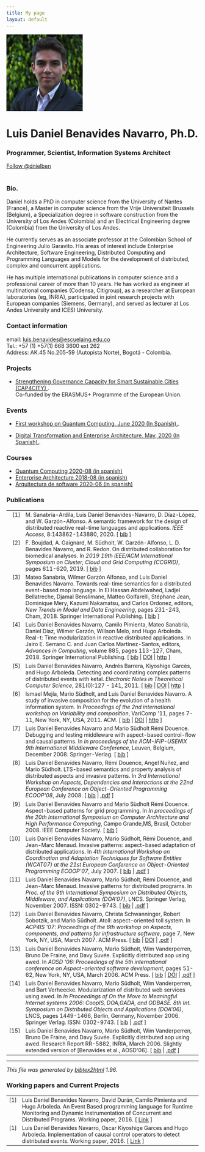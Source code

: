 ```yaml
---
title: My page
layout: default
---
```

<div class="container-fluid">
    <div class="row">
        <div class="col-lg-12 header">
            <img src="images/FotoLuisDanielBenavidesNavarro.jpg" alt="Smiley face" height="200">
            <h1>Luis Daniel Benavides Navarro, Ph.D.</h1>
            <h3>Programmer, Scientist, Information Systems Architect</h3>
            <a href="https://twitter.com/dnielben" class="btn btn-primary" data-show-count="false">Follow @dnielben</a><script async src="//platform.twitter.com/widgets.js" charset="utf-8"></script>
        </div>
    </div>
</div>
<div class="container">
<br/>


<h3>
<a id="Bio" class="anchor" href="#bio" aria-hidden="true"><span aria-hidden="true" class="octicon octicon-link"></span></a>Bio.</h3>

<p>
Daniel holds a PhD in computer science from the University of Nantes (France), a Master in computer science from the Vrije Universiteit Brussels (Belgium), a Specialization degree in software construction from the University of Los Andes (Colombia) and an Electrical Engineering degree (Colombia) from the University of Los Andes.
</p>
<p>
He currently serves as an associate professor at the Colombian School of Engineering Julio Garavito. His areas of interest include Enterprise Architecture, Software Engineering, Distributed Computing and Programming Languages and Models for the development of distributed, complex and concurrent applications.
</p>
<p>
He has multiple international publications in computer science and a professional career of more than 10 years. He has worked as engineer at multinational companies (Codensa, Citigroup), as a researcher at European laboratories (eg, INRIA), participated in joint research projects with European companies (Siemens, Germany), and served as lecturer at Los Andes University and ICESI University.
</p>

<h3>
<a id="contact" class="anchor" href="#contact" aria-hidden="true"><span aria-hidden="true" class="octicon octicon-link"></span></a>Contact information</h3>

email: luis.benavides@escuelaing.edu.co<br/>
Tel.: +57 (1) +57(1) 668 3600 ext 262<br/>
Address: AK.45 No.205-59 (Autopista Norte), Bogotá - Colombia. <br/>

<div id="projects">
    <h3>
        <a id="projects" class="anchor" href="#projects" aria-hidden="true"><span aria-hidden="true" class="octicon octicon-link"></span></a>Projects</h3>
    
  <ul>    
  <li ><p></p><a href="https://www.cap4city.eu/home/" class="btn btn btn-link" data-show-count="false">Strengthening Governance Capacity for Smart Sustainable Cities
      (CAP4CITY) </a>. 
      <br/>Co-funded by the ERASMUS+ Programme of the European Union.<p/>
</li>
</ul>
</div>

<div id="events">
    <h3>
        <a class="anchor" href="#events" aria-hidden="true"><span aria-hidden="true" class="octicon octicon-link"></span></a>Events</h3>
    
  <ul>  
    
  <li ><p></p><a href="/events/q2020/index.html" class="btn btn btn-link" data-show-count="false">First workshop on Quantum Computing. June 2020 (In Spanish).</a>. 
   <p/></li>
   
  <li ><p></p><a href="/events/ArqIS2020/index.html" class="btn btn btn-link" data-show-count="false">Digital Transformation and Enterprise Architecture. May, 2020 (In Spanish).</a>. 
   <p/></li>
</ul>
</div>  
    
<div id="courses">   
    <h3>
        <a id="contact" class="anchor" href="#contact" aria-hidden="true"><span aria-hidden="true" class="octicon octicon-link"></span></a>Courses</h3>

<ul class="list-group list-group-flush">    
  <li class="list-group-item"><a href="./courses/Quantum/quantumc.html" class="btn btn btn-link" data-show-count="false">Quantum Computing 2020-08 (in spanish)</a></li>
  <li class="list-group-item"><a href="./courses/AREM/arem.html" class="btn btn-link" data-show-count="false">Enterprise Architecture 2018-08 (in spanish)</a></li>
  <li class="list-group-item"><a href="./courses/ARSW/arsw.html" class="btn btn-link" data-show-count="false">Arquitectura de software 2020-06 (in spanish)</a></li>
</ul>
</div> 


<h3>
<a id="publications" class="anchor" href="#publications" aria-hidden="true"><span aria-hidden="true" class="octicon octicon-link"></span></a>Publications</h3>


<!-- This document was automatically generated with bibtex2html 1.96
     (see http://www.lri.fr/~filliatr/bibtex2html/),
     with the following command:
     ./bibtex2html ./publications.bib  -->


<table>

<tr valign="top">
<td align="right" class="bibtexnumber">
[<a name="IEEE-Access-2020">1</a>]
</td>
<td class="bibtexitem">
M.&nbsp;Sanabria-Ardila, Luis&nbsp;Daniel Benavides-Navarro, D.&nbsp;Díaz-López, and
  W.&nbsp;Garzón-Alfonso.
 A semantic framework for the design of distributed reactive real-time
  languages and applications.
 <em>IEEE Access</em>, 8:143862-143880, 2020.
[&nbsp;<a href="publications_bib.html#IEEE-Access-2020">bib</a>&nbsp;]

</td>
</tr>


<tr valign="top">
<td align="right" class="bibtexnumber">
[<a name="CCGrid2019">2</a>]
</td>
<td class="bibtexitem">
F.&nbsp;Boujdad, A.&nbsp;Gaignard, M.&nbsp;Südholt, W.&nbsp;Garzón-Alfonso, L.&nbsp;D.
  Benavides Navarro, and R.&nbsp;Redon.
 On distributed collaboration for biomedical analyses.
 In <em>2019 19th IEEE/ACM International Symposium on Cluster, Cloud
  and Grid Computing (CCGRID)</em>, pages 611-620, 2019.
[&nbsp;<a href="publications_bib.html#CCGrid2019">bib</a>&nbsp;]

</td>
</tr>


<tr valign="top">
<td align="right" class="bibtexnumber">
[<a name="10.1007/978-3-030-02852-7_20">3</a>]
</td>
<td class="bibtexitem">
Mateo Sanabria, Wilmer&nbsp;Garz&oacute;n Alfonso, and Luis&nbsp;Daniel Benavides&nbsp;Navarro.
 Towards real-time semantics for a distributed event-based mop
  language.
 In El&nbsp;Hassan Abdelwahed, Ladjel Bellatreche, Djamal Benslimane,
  Matteo Golfarelli, St&eacute;phane Jean, Dominique Mery, Kazumi Nakamatsu, and
  Carlos Ordonez, editors, <em>New Trends in Model and Data Engineering</em>,
  pages 231-243, Cham, 2018. Springer International Publishing.
[&nbsp;<a href="publications_bib.html#10.1007/978-3-030-02852-7_20">bib</a>&nbsp;]

</td>
</tr>


<tr valign="top">
<td align="right" class="bibtexnumber">
[<a name="ccc2018">4</a>]
</td>
<td class="bibtexitem">
Luis&nbsp;Daniel Benavides&nbsp;Navarro, Camilo Pimienta, Mateo Sanabria, Daniel
  D&iacute;az, Wilmer Garz&oacute;n, Willson Melo, and Hugo Arboleda.
 Real-t: Time modularization in reactive distributed applications.
 In Jairo&nbsp;E. Serrano&nbsp;C. and Juan&nbsp;Carlos Mart&iacute;nez-Santos, editors,
  <em>Advances in Computing</em>, volume 885, pages 113-127, Cham, 2018. Springer
  International Publishing.
[&nbsp;<a href="publications_bib.html#ccc2018">bib</a>&nbsp;|
<a href="https://doi.org/10.1007/978-3-319-98998-3_9">DOI</a>&nbsp;|
<a href="https://link.springer.com/book/10.1007/978-3-319-98998-3">http</a>&nbsp;]

</td>
</tr>


<tr valign="top">
<td align="right" class="bibtexnumber">
[<a name="entcc2011">5</a>]
</td>
<td class="bibtexitem">
Luis&nbsp;Daniel Benavides&nbsp;Navarro, Andr&eacute;s Barrera, Kiyoshige Garc&eacute;s, and
  Hugo Arboleda.
 Detecting and coordinating complex patterns of distributed events
  with ketal.
 <em>Electronic Notes in Theoretical Computer Science</em>, 281(0):127 -
  141, 2011.
[&nbsp;<a href="publications_bib.html#entcc2011">bib</a>&nbsp;|
<a href="http://dx.doi.org/10.1016/j.entcs.2011.11.030">DOI</a>&nbsp;|
<a href="http://www.sciencedirect.com/science/article/pii/S1571066111001794">http</a>&nbsp;]
</td>
</tr>


<tr valign="top">
<td align="right" class="bibtexnumber">
[<a name="aosd11">6</a>]
</td>
<td class="bibtexitem">
Ismael Mej&iacute;a, Mario S&uuml;dholt, and Luis&nbsp;Daniel Benavides&nbsp;Navarro.
 A study of invasive composition for the evolution of a health
  information system.
 In <em>Proceedings of the 2nd international workshop on Variability
  and composition</em>, VariComp '11, pages 7-11, New York, NY, USA, 2011. ACM.
[&nbsp;<a href="publications_bib.html#aosd11">bib</a>&nbsp;|
<a href="http://doi.acm.org/10.1145/1961359.1961362">DOI</a>&nbsp;|
<a href="http://doi.acm.org/10.1145/1961359.1961362">http</a>&nbsp;]
</td>
</tr>


<tr valign="top">
<td align="right" class="bibtexnumber">
[<a name="middleware08">7</a>]
</td>
<td class="bibtexitem">
Luis&nbsp;Daniel Benavides&nbsp;Navarro and Mario&nbsp;S&uuml;dholt R&eacute;mi&nbsp;Douence.
 Debugging and testing middleware with aspect-based control-flow and
  causal patterns.
 In <em>In proceedings of the ACM-IFIP-USENIX 9th International
  Middleware Conference</em>, Leuven, Belgium, December 2008. Springer-Verlag.
[&nbsp;<a href="publications_bib.html#middleware08">bib</a>&nbsp;]

</td>
</tr>


<tr valign="top">
<td align="right" class="bibtexnumber">
[<a name="adi2008">8</a>]
</td>
<td class="bibtexitem">
Luis&nbsp;Daniel Benavides&nbsp;Navarro, R&eacute;mi Douence, Angel Nu&ntilde;ez, and Mario
  S&uuml;dholt.
 LTS-based semantics and property analysis of distributed aspects
  and invasive patterns.
 In <em>3rd International Workshop on Aspects, Dependencies and
  Interactions at the 22nd European Conference on Object-Oriented Programming
  ECOOP'08</em>, July 2008.
[&nbsp;<a href="publications_bib.html#adi2008">bib</a>&nbsp;|
<a href="./publications/SemanticsAWED-InvPattCR-ADI07-ECOOP07.pdf">.pdf</a>&nbsp;]

</td>
</tr>


<tr valign="top">
<td align="right" class="bibtexnumber">
[<a name="sbac-pad08">9</a>]
</td>
<td class="bibtexitem">
Luis&nbsp;Daniel Benavides&nbsp;Navarro and Mario&nbsp;S&uuml;dholt R&eacute;mi&nbsp;Douence.
 Aspect-based patterns for grid programming.
 In <em>In proceedings of the 20th International Symposium on
  Computer Architecture and High Performance Computing</em>, Campo Grande,MS,
  Brasil, October 2008. IEEE Computer Society.
[&nbsp;<a href="publications_bib.html#sbac-pad08">bib</a>&nbsp;]

</td>
</tr>


<tr valign="top">
<td align="right" class="bibtexnumber">
[<a name="wcat07">10</a>]
</td>
<td class="bibtexitem">
Luis&nbsp;Daniel Benavides&nbsp;Navarro, Mario S&uuml;dholt, R&eacute;mi Douence, and
  Jean-Marc Menaud.
 Invasive patterns: aspect-based adaptation of distributed
  applications.
 In <em>4th International Workshop on Coordination and Adaptation
  Techniques for Software Entities (WCAT07) at the 21st European Conference on
  Object-Oriented Programming ECOOP'07</em>, July 2007.
[&nbsp;<a href="publications_bib.html#wcat07">bib</a>&nbsp;|
<a href="./publications/benavides-InvPatt-WCAT07.pdf">.pdf</a>&nbsp;]

</td>
</tr>


<tr valign="top">
<td align="right" class="bibtexnumber">
[<a name="doa07">11</a>]
</td>
<td class="bibtexitem">
Luis&nbsp;Daniel Benavides&nbsp;Navarro, Mario S&uuml;dholt, R&eacute;mi Douence, and
  Jean-Marc Menaud.
 Invasive patterns for distributed programs.
 In <em>Proc. of the 9th International Symposium on Distributed
  Objects, Middleware, and Applications (DOA'07)</em>, LNCS. Springer Verlag,
  November 2007.
 ISSN: 0302-9743.
[&nbsp;<a href="publications_bib.html#doa07">bib</a>&nbsp;|
<a href="./publications/invasive-patterns-DOA07.pdf">.pdf</a>&nbsp;]

</td>
</tr>


<tr valign="top">
<td align="right" class="bibtexnumber">
[<a name="acp4is07">12</a>]
</td>
<td class="bibtexitem">
Luis&nbsp;Daniel Benavides&nbsp;Navarro, Christa Schwanninger, Robert Sobotzik, and Mario
  S&uuml;dholt.
 Atoll: aspect-oriented toll system.
 In <em>ACP4IS '07: Proceedings of the 6th workshop on Aspects,
  components, and patterns for infrastructure software</em>, page&nbsp;7, New York, NY,
  USA, March 2007. ACM Press.
[&nbsp;<a href="publications_bib.html#acp4is07">bib</a>&nbsp;|
<a href="http://dx.doi.org/10.1145/1233901.1233908">DOI</a>&nbsp;|
<a href="./publications/benavides-atoll-ACP4IS-aosd07.pdf">.pdf</a>&nbsp;]

</td>
</tr>


<tr valign="top">
<td align="right" class="bibtexnumber">
[<a name="aosd06">13</a>]
</td>
<td class="bibtexitem">
Luis&nbsp;Daniel Benavides&nbsp;Navarro, Mario S&uuml;dholt, Wim Vanderperren, Bruno&nbsp;De
  Fraine, and Davy Suv&eacute;e.
 Explicitly distributed aop using awed.
 In <em>AOSD '06: Proceedings of the 5th international conference on
  Aspect-oriented software development</em>, pages 51-62, New York, NY, USA, March
  2006. ACM Press.
[&nbsp;<a href="publications_bib.html#aosd06">bib</a>&nbsp;|
<a href="http://dx.doi.org/10.1145/1119655.1119665">DOI</a>&nbsp;|
<a href="./publications/benavides-awed-aosd06.pdf">.pdf</a>&nbsp;]

</td>
</tr>


<tr valign="top">
<td align="right" class="bibtexnumber">
[<a name="doa06">14</a>]
</td>
<td class="bibtexitem">
Luis&nbsp;Daniel Benavides&nbsp;Navarro, Mario S&uuml;dholt, Wim Vanderperren, and Bart
  Verheecke.
 Modularization of distributed web services using awed.
 In <em>In Proceedings of On the Move to Meaningful Internet systems
  2006: CoopIS, DOA,GADA, and ODBASE. 8th Int. Symposium on Distributed Objects
  and Applications (DOA'06)</em>, LNCS, pages 1449-1466, Berlin, Germany, November
  2006. Springer Verlag.
 ISSN: 0302-9743.
[&nbsp;<a href="publications_bib.html#doa06">bib</a>&nbsp;|
<a href="./publications/benavides-awed-doa06.pdf">.pdf</a>&nbsp;]

</td>
</tr>


<tr valign="top">
<td align="right" class="bibtexnumber">
[<a name="inria2006">15</a>]
</td>
<td class="bibtexitem">
Luis&nbsp;Daniel Benavides&nbsp;Navarro, Mario S&uuml;dholt, Wim Vanderperren, Bruno
  De&nbsp;Fraine, and Davy Suv&eacute;e.
 Explicitly distributed aop using awed.
 Research Report RR-5882, INRIA, March 2006.
 Slightly extended version of [Benavides et al., AOSD'06].
[&nbsp;<a href="publications_bib.html#inria2006">bib</a>&nbsp;|
<a href="./publications/benavides-awed-INRIA-TR-5882.pdf">.pdf</a>&nbsp;]

</td>
</tr>
</table><hr><p><em>This file was generated by
<a href="http://www.lri.fr/~filliatr/bibtex2html/">bibtex2html</a> 1.96.</em></p>


<h3>
<a id="workingpapers" class="anchor" href="#publications" aria-hidden="true">
    <span aria-hidden="true" class="octicon octicon-link"></span>
    </a>Working papers and Current Projects
    </h3>
<table>
    <tr valign="top">
        <td align="right" class="bibtexnumber">
        [<a name="entcc2011">1</a>]
        </td>
        <td class="bibtexitem">
        Luis&nbsp;Daniel Benavides&nbsp;Navarro, David Durán, Camilo Pimienta and
          Hugo Arboleda.
         An Event Based programming language for Runtime Monitoring and Dynamic Instrumentation of Concurrent and Distributed Programs. Working paper, 2016.
        [&nbsp;<a href="workingpapers/Distributed_Debugging_of_Liveness_and_Datarace_Errors_Using_an_Event_Based_Language.pdf">Link</a> ]
        </td>
    </tr>

<tr valign="top">
    <td align="right" class="bibtexnumber">
    [<a name="entcc2011">1</a>]
    </td>
    <td class="bibtexitem">
    Luis&nbsp;Daniel Benavides&nbsp;Navarro, Oscar Kiyoshige Garces and
      Hugo Arboleda.
     Implementation of causal control operators to detect distributed events. Working paper, 2016.
    [&nbsp;<a href="workingpapers/Implementation_of_causal_control_operators_to_detect_distributed_events.pdf">Link</a> ]
    </td>
</tr>
</table>


<!--
You can use HTML elements in Markdown, such as the comment element, and they won't
be affected by a markdown parser. However, if you create an HTML element in your
markdown file, you cannot use markdown syntax within that element's contents.
-->